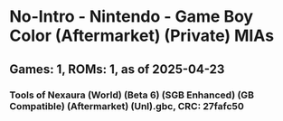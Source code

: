 # No-Intro - Nintendo - Game Boy Color (Aftermarket) (Private) MIAs
## Games: 1, ROMs: 1, as of 2025-04-23

### Tools of Nexaura (World) (Beta 6) (SGB Enhanced) (GB Compatible) (Aftermarket) (Unl).gbc, CRC: 27fafc50
